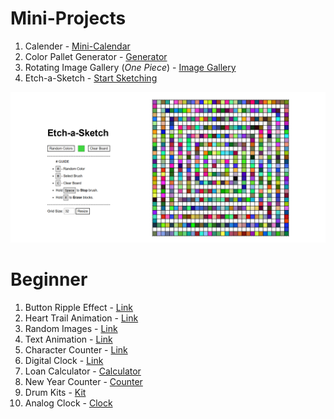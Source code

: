 # Mini-Projects

1. Calender - [Mini-Calendar](https://kamal-stark-dev.github.io/Mini-Projects/Calendar/index.html)
2. Color Pallet Generator - [Generator](https://kamal-stark-dev.github.io/Mini-Projects/Color-Pallet-Generator/index.html)
3. Rotating Image Gallery (_One Piece_) - [Image Gallery](https://kamal-stark-dev.github.io/Mini-Projects/Rotating-Image-Gallery/index.html)
4. Etch-a-Sketch - [Start Sketching](https://kamal-stark-dev.github.io/Mini-Projects/Etch-a-Sketch/index.html)

![Demo](./Etch-a-Sketch/demo.png)

# Beginner

1. Button Ripple Effect - [Link](https://kamal-stark-dev.github.io/Mini-Projects/Beginner/Button-Ripple-Effect/index.html)
2. Heart Trail Animation - [Link](https://kamal-stark-dev.github.io/Mini-Projects/Beginner/Heart-Trail-Animation/index.html)
3. Random Images - [Link](https://kamal-stark-dev.github.io/Mini-Projects/Beginner/Random-Images/index.html)
4. Text Animation - [Link](https://kamal-stark-dev.github.io/Mini-Projects/Beginner/Text-Animation/index.html)
5. Character Counter - [Link](https://kamal-stark-dev.github.io/Mini-Projects/Beginner/Real-Time-Character-Counter/index.html)
6. Digital Clock - [Link](https://kamal-stark-dev.github.io/Mini-Projects/Beginner/Digital-Clock/index.html)
7. Loan Calculator - [Calculator](https://kamal-stark-dev.github.io/Mini-Projects/Beginner/Loan-Calculator/index.html)
8. New Year Counter - [Counter](https://kamal-stark-dev.github.io/Mini-Projects/Beginner/Countdown-To-Next-Year/index.html)
9. Drum Kits - [Kit](https://kamal-stark-dev.github.io/Mini-Projects/Beginner/Drum-Kits/index.html)
10. Analog Clock - [Clock](https://kamal-stark-dev.github.io/Mini-Projects/Beginner/Analog-Clock/index.html)
